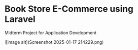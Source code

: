 # Book Store E-Commerce using Laravel

Midterm Project for Application Development

![image alt](Screenshot 2025-01-17 214229.png)
